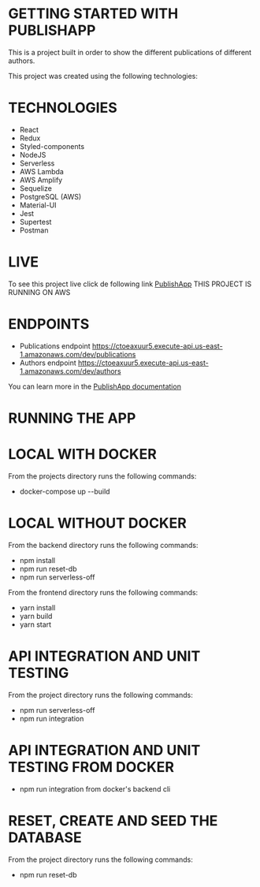 #  GETTING STARTED WITH PUBLISHAPP

This is a project built in order to show the different publications of different authors.

This project was created using the following technologies:

# TECHNOLOGIES

* React
* Redux
* Styled-components
* NodeJS
* Serverless
* AWS Lambda
* AWS Amplify
* Sequelize
* PostgreSQL (AWS)
* Material-UI
* Jest
* Supertest
* Postman

# LIVE

To see this project live click de following link  [PublishApp](https://main.d29ab0o80arhf.amplifyapp.com/)
THIS PROJECT IS RUNNING ON AWS

# ENDPOINTS

* Publications endpoint https://ctoeaxuur5.execute-api.us-east-1.amazonaws.com/dev/publications
* Authors endpoint https://ctoeaxuur5.execute-api.us-east-1.amazonaws.com/dev/authors

You can learn more in the [ PublishApp documentation](https://documenter.getpostman.com/view/9236496/TzJx8bqa)

# RUNNING THE APP

# LOCAL WITH DOCKER

From the projects directory runs the following commands: 
- docker-compose up --build

# LOCAL WITHOUT DOCKER

From the backend directory runs the following commands:
- npm install
- npm run reset-db
- npm run serverless-off

From the frontend directory runs the following commands:
- yarn install
- yarn build
- yarn start

# API INTEGRATION AND UNIT TESTING
From the project directory runs the following commands:
- npm run serverless-off
- npm run integration 

# API INTEGRATION AND UNIT TESTING FROM DOCKER
- npm run integration from docker's backend cli

# RESET, CREATE AND SEED THE DATABASE
From the project directory runs the following commands:
- npm run reset-db

